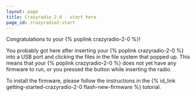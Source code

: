 ```yaml
---
layout: page
title: Crazyradio 2.0 - start here
page_id: crazyradio2-start
---
```


Congratulations to your {% poplink crazyradio-2-0 %}!

You probably got here after inserting your {% poplink crazyradio-2-0 %} into a USB port and clicking the files in the
file system that popped up. This means that your {% poplink crazyradio-2-0 %} does not yet have any firmware to run, or
you pressed the button while inserting the radio.

To install the firmware, please follow the instructions in the
{% id_link getting-started-crazyradio-2-0 flash-new-firmware %} tutorial.
